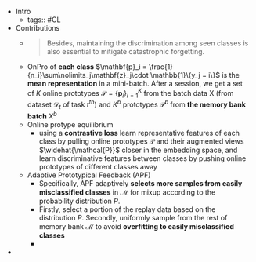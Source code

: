 - Intro
	- tags:: #CL
- Contributions
	- >Besides, maintaining the discrimination among seen classes is also essential to mitigate catastrophic forgetting.
	- OnPro of **each class** $\mathbf{p}_i = \frac{1}{n_i}\sum\nolimits_j\mathbf{z}_j\cdot \mathbb{1}\{y_j = i\}$ is the **mean representation** in a mini-batch. After a session, we get a set of $K$ online prototypes $\mathcal{P} = \left\{ \mathbf{p}_{i} \right\} ^{K}_{i=1}$ from the batch data X (from dataset $\mathcal{D}_t$ of task $t^{th}$) and $K^b$ prototypes $\mathcal{P}^b$ from **the memory bank batch** $X^b$
	- Online protype equilibrium
		- using a **contrastive loss**  learn representative features of each class by pulling online prototypes $\mathcal{P}$ and their augmented views $\widehat{\mathcal{P}}$ closer in the embedding space, and learn discriminative features between classes by pushing online prototypes of different classes away
	- Adaptive Prototypical Feedback (APF)
		- Specifically, APF adaptively **selects more samples from easily misclassified classes** in $\mathcal{M}$ for mixup according to the probability distribution $P$.
		- Firstly, select a portion of the replay data based on the distribution $P$. Secondly, uniformly sample from the rest of memory bank $\mathcal{M}$ to avoid **overfitting to easily misclassified classes**
		-
-